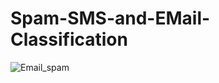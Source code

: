 # Spam-SMS-and-EMail-Classification


![ Email_spam](https://user-images.githubusercontent.com/93766530/173230942-281a64a8-6a1b-4c48-9bee-6c2f4b64daff.png)
